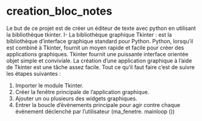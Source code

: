 # creation_bloc_notes
Le but de ce projet est de créer un éditeur de texte avec python 
en utilisant la bibliothèque tkinter.
I- La bibliothèque graphique Tkinter : est la bibliothèque d’interface 
graphique standard pour Python. Python, lorsqu’il est combiné à 
Tkinter, fournit un moyen rapide et facile pour créer des applications 
graphiques. Tkinter fournit une puissante interface orientée objet 
simple et conviviale. La création d’une application graphique à l’aide 
de Tkinter est une tâche assez facile. Tout ce qu’il faut faire c’est de 
suivre les étapes suivantes :
1. Importer le module Tkinter.
2. Créer la fenêtre principale de l’application graphique.
3. Ajouter un ou plusieurs des widgets graphiques.
4. Entrer la boucle d’évènements principale pour agir contre chaque 
évènement déclenché par l’utilisateur (ma_fenetre. mainloop ())
